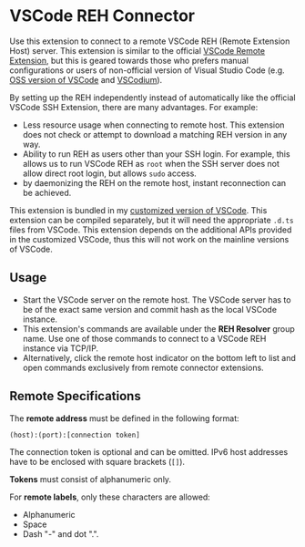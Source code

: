 # VSCode REH Connector

Use this extension to connect to a remote VSCode REH (Remote Extension Host) server. This extension is similar to the official [VSCode Remote Extension](https://github.com/microsoft/vscode-remote-release), but this is geared towards those who prefers manual configurations or users of non-official version of Visual Studio Code (e.g. [OSS version of VSCode](https://github.com/microsoft/vscode) and [VSCodium](https://vscodium.com/)).

By setting up the REH independently instead of automatically like the official VSCode SSH Extension, there are many advantages. For example:

- Less resource usage when connecting to remote host. This extension does not check or attempt to download a matching REH version in any way.
- Ability to run REH as users other than your SSH login. For example, this allows us to run VSCode REH as `root` when the SSH server does not allow direct root login, but allows `sudo` access.
- by daemonizing the REH on the remote host, instant reconnection can be achieved.

This extension is bundled in my [customized version of VSCode](https://github.com/jamestut/vscode). This extension can be compiled separately, but it will need the appropriate `.d.ts` files from VSCode. This extension depends on the additional APIs provided in the customized VSCode, thus this will not work on the mainline versions of VSCode.

## Usage

- Start the VSCode server on the remote host. The VSCode server has to be of the exact same version and commit hash as the local VSCode instance.
- This extension's commands are available under the **REH Resolver** group name. Use one of those commands to connect to a VSCode REH instance via TCP/IP.
- Alternatively, click the remote host indicator on the bottom left to list and open commands exclusively from remote connector extensions.

## Remote Specifications

The **remote address** must be defined in the following format:

```
(host):(port):[connection token]
```

The connection token is optional and can be omitted. IPv6 host addresses have to be enclosed with square brackets (`[]`).

**Tokens** must consist of alphanumeric only.

For **remote labels**, only these characters are allowed:

- Alphanumeric
- Space
- Dash "-" and dot ".".
